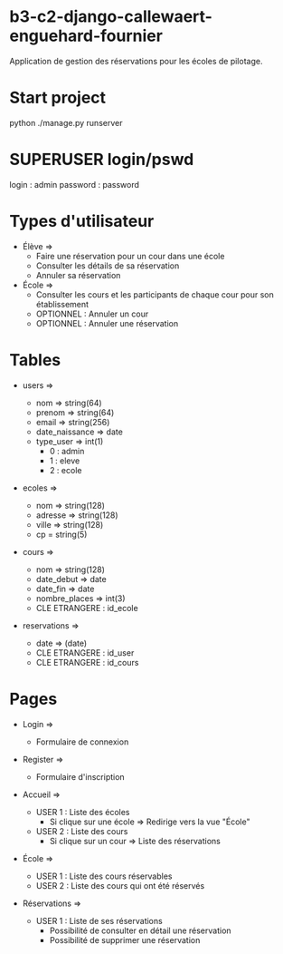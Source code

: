 # b3-c2-django-callewaert-enguehard-fournier
Application de gestion des réservations pour les écoles de pilotage.

# Start project 
python ./manage.py runserver

# SUPERUSER login/pswd
login : admin
password : password

# Types d'utilisateur
- Élève => 
    - Faire une réservation pour un cour dans une école
    - Consulter les détails de sa réservation
    - Annuler sa réservation
- École =>
    - Consulter les cours et les participants de chaque cour pour son établissement
    - OPTIONNEL : Annuler un cour
    - OPTIONNEL : Annuler une réservation

# Tables
- users => 
    - nom => string(64)
    - prenom => string(64)
    - email => string(256)
    - date_naissance => date
    - type_user => int(1)
        - 0 : admin 
        - 1 : eleve
        - 2 : ecole

- ecoles =>
    - nom => string(128)
    - adresse => string(128)
    - ville => string(128)
    - cp = string(5)

- cours => 
    - nom => string(128)
    - date_debut => date
    - date_fin => date
    - nombre_places => int(3)
    - CLE ETRANGERE : id_ecole

- reservations =>
    - date => (date)
    - CLE ETRANGERE : id_user
    - CLE ETRANGERE : id_cours

# Pages
- Login =>
    - Formulaire de connexion

- Register => 
    - Formulaire d'inscription

- Accueil => 
    - USER 1 : Liste des écoles 
        - Si clique sur une école => Redirige vers la vue "École"
    - USER 2 : Liste des cours 
        - Si clique sur un cour => Liste des réservations

- École => 
    - USER 1 : Liste des cours réservables
    - USER 2 : Liste des cours qui ont été réservés

- Réservations =>
    - USER 1 : Liste de ses réservations 
        - Possibilité de consulter en détail une réservation
        - Possibilité de supprimer une réservation
        